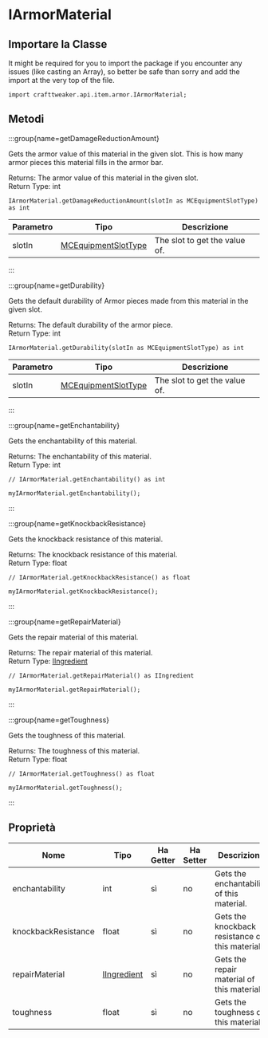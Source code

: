 # IArmorMaterial

## Importare la Classe

It might be required for you to import the package if you encounter any issues (like casting an Array), so better be safe than sorry and add the import at the very top of the file.
```zenscript
import crafttweaker.api.item.armor.IArmorMaterial;
```


## Metodi

:::group{name=getDamageReductionAmount}

Gets the armor value of this material in the given slot. This is how many armor pieces this material fills in the armor bar.

Returns: The armor value of this material in the given slot.  
Return Type: int

```zenscript
IArmorMaterial.getDamageReductionAmount(slotIn as MCEquipmentSlotType) as int
```

| Parametro | Tipo                                                         | Descrizione                   |
| --------- | ------------------------------------------------------------ | ----------------------------- |
| slotIn    | [MCEquipmentSlotType](/vanilla/api/util/MCEquipmentSlotType) | The slot to get the value of. |


:::

:::group{name=getDurability}

Gets the default durability of Armor pieces made from this material in the given slot.

Returns: The default durability of the armor piece.  
Return Type: int

```zenscript
IArmorMaterial.getDurability(slotIn as MCEquipmentSlotType) as int
```

| Parametro | Tipo                                                         | Descrizione                   |
| --------- | ------------------------------------------------------------ | ----------------------------- |
| slotIn    | [MCEquipmentSlotType](/vanilla/api/util/MCEquipmentSlotType) | The slot to get the value of. |


:::

:::group{name=getEnchantability}

Gets the enchantability of this material.

Returns: The enchantability of this material.  
Return Type: int

```zenscript
// IArmorMaterial.getEnchantability() as int

myIArmorMaterial.getEnchantability();
```

:::

:::group{name=getKnockbackResistance}

Gets the knockback resistance of this material.

Returns: The knockback resistance of this material.  
Return Type: float

```zenscript
// IArmorMaterial.getKnockbackResistance() as float

myIArmorMaterial.getKnockbackResistance();
```

:::

:::group{name=getRepairMaterial}

Gets the repair material of this material.

Returns: The repair material of this material.  
Return Type: [IIngredient](/vanilla/api/items/IIngredient)

```zenscript
// IArmorMaterial.getRepairMaterial() as IIngredient

myIArmorMaterial.getRepairMaterial();
```

:::

:::group{name=getToughness}

Gets the toughness of this material.

Returns: The toughness of this material.  
Return Type: float

```zenscript
// IArmorMaterial.getToughness() as float

myIArmorMaterial.getToughness();
```

:::


## Proprietà

| Nome                | Tipo                                          | Ha Getter | Ha Setter | Descrizione                                     |
| ------------------- | --------------------------------------------- | --------- | --------- | ----------------------------------------------- |
| enchantability      | int                                           | sì        | no        | Gets the enchantability of this material.       |
| knockbackResistance | float                                         | sì        | no        | Gets the knockback resistance of this material. |
| repairMaterial      | [IIngredient](/vanilla/api/items/IIngredient) | sì        | no        | Gets the repair material of this material.      |
| toughness           | float                                         | sì        | no        | Gets the toughness of this material.            |

